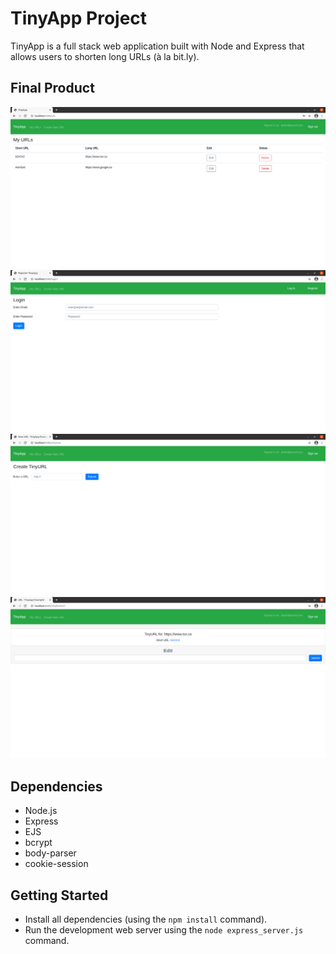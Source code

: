 # TinyApp Project

TinyApp is a full stack web application built with Node and Express that allows users to shorten long URLs (à la bit.ly).

## Final Product

!["Main Page for all your URLS"](https://github.com/abdul5890575/TinyApp/blob/master/docs/mainpage.png?raw=true)
!["Login from this page"](https://github.com/abdul5890575/TinyApp/blob/master/docs/login.png?raw=true)
!["Create URL from this screen"](https://github.com/abdul5890575/TinyApp/blob/master/docs/creatURL.png?raw=true)
!["Edit your URLS from this page"](https://github.com/abdul5890575/TinyApp/blob/master/docs/editpage.png?raw=true)


## Dependencies

- Node.js
- Express
- EJS
- bcrypt
- body-parser
- cookie-session

## Getting Started

- Install all dependencies (using the `npm install` command).
- Run the development web server using the `node express_server.js` command.